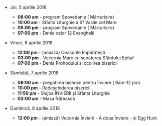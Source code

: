 

* <label>Joi, 5 aprilie 2018</label>
  * **08:00 am** - program Spovedanie  ( Mărturisire)
  * **10:00 am** - Sfânta Liturghie a Sf Vasile cel Mare
  * **05:00 pm** - program Spovedanie  ( Mărturisire)
  * **07:00 pm** - Denia celor 12 Evanghelii

* <label>Vineri, 6 aprilie 2018</label>
  * **12:00 pm** - (amiază) Ceasurile Împărătești
  * **03:00 pm** - Vecernia Mare cu scoaterea Sfântului Epitaf
  * **07:00 pm** - Denia Prohodului si ocolirea bisericii

* <label>Sâmbătă, 7 aprilie 2018</label>
  * **09:00 am** - pregatirea bisericii pentru Înviere ( 9am-12 pm)
  * **10:00 pm** - Redeschiderea bisericii
  * **11:59 pm** - Slujba ÎNVIERII și Sfânta Liturghie
  * **03:00 am** - Masa frățească

* <label>Duminică, 8 aprilie 2018</label>
  * **12:00 pm** - (amiază) Vecernia Învierii - A doua Înviere - și Egg Hunt


